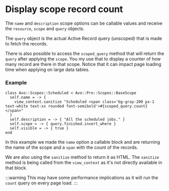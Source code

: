 # Display scope record count

The `name` and `description` scope options can be callable values and receive the `resource`, `scope` and `query` objects.

The `query` object is the actual Active Record query (unscoped) that is made to fetch the records.

There is also possible to access the `scoped_query` method that will return the `query` after applying the `scope`.
You my use that to display a counter of how many record are there in that scope. Notice that it can impact page loading time when applying on large data tables.

### Example

```ruby{2-4}
class Avo::Scopes::Scheduled < Avo::Pro::Scopes::BaseScope
  self.name = -> {
    view_context.sanitize "Scheduled <span class='bg-gray-200 px-1 text-white text-xs rounded font-semibold'>#{scoped_query.count}</span>"
  }
  self.description = -> { "All the scheduled jobs." }
  self.scope = -> { query.finished.invert_where }
  self.visible = -> { true }
end
```

In this example we made the `name` option a callable block and are returning the name of the scope and a `span` with the count of the records.

We are also using the `sanitize` method to return it as HTML.
The `sanitize` method is being called from the `view_context` as it's not directly available in that block.

:::warning
This may have some performance implications as it will run the `count` query on every page load.
:::
